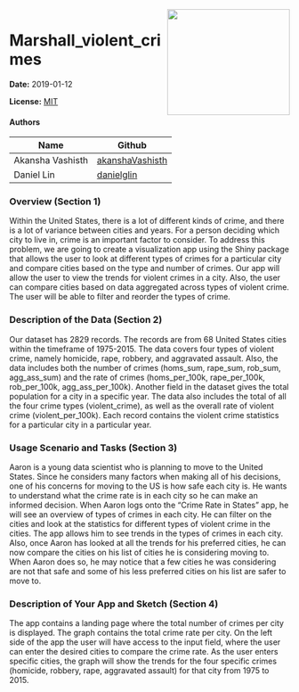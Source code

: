 <img src="http://fightingcrimenc.com/wp-content/uploads/2017/09/fightingcrimelogo-1.jpg" align="right" height="190" width="220"/>

# Marshall_violent_crimes

**Date:** 2019-01-12

**License:** [MIT](https://opensource.org/licenses/MIT)

#### Authors

| Name | Github |
| ---- | -------|
| Akansha Vashisth |[akanshaVashisth](https://github.com/akanshaVashisth)|
| Daniel Lin | [danielglin](https://github.com/danielglin)|

### Overview (Section 1)

Within the United States, there is a lot of different kinds of crime, and there is a lot of variance between cities and years.  For a person deciding which city to live in, crime is an important factor to consider. To address this problem, we are going to create a visualization app using the Shiny package that allows the user to look at different types of crimes for a particular city and compare cities based on the type and number of crimes.  Our app will allow the user to view the trends for violent crimes in a city. Also, the user can compare cities based on data aggregated across types of violent crime. The user will be able to filter and reorder the types of crime.


### Description of the Data (Section 2)

Our dataset has 2829 records. The records are from 68 United States cities within the timeframe of 1975-2015. The data covers four types of violent crime, namely homicide, rape, robbery, and aggravated assault. Also, the data includes both the number of crimes (homs_sum, rape_sum, rob_sum, agg_ass_sum) and the rate of crimes (homs_per_100k, rape_per_100k, rob_per_100k, agg_ass_per_100k). Another field in the dataset gives the total population for a city in a specific year. The data also includes the total of all the four crime types (violent_crime), as well as the overall rate of violent crime (violent_per_100k). Each record contains the violent crime statistics for a particular city in a particular year.


### Usage Scenario and Tasks (Section 3)

Aaron is a young data scientist who is planning to move to the United States. Since he considers many factors when making all of his decisions, one of his concerns for moving to the US is how safe each city is. He wants to understand what the crime rate is in each city so he can make an informed decision. When Aaron logs onto the “Crime Rate in States” app, he will see an overview of types of crimes in each city. He can filter on the cities and look at the statistics for different types of violent crime in the cities. The app allows him to see trends in the types of crimes in each city. Also, once Aaron has looked at all the trends for his preferred cities, he can now compare the cities on his list of cities he is considering moving to.  When Aaron does so, he may notice that a few cities he was considering are not that safe and some of his less preferred cities on his list are safer to move to.

### Description of Your App and Sketch (Section 4)

The app contains a landing page where the total number of crimes per city is displayed.  The graph contains the total crime rate per city.  On the left side of the app the user will have access to the input field, where the user can enter the desired cities to compare the crime rate.  As the user enters specific cities, the graph will show the trends for the four specific crimes (homicide, robbery, rape, aggravated assault) for that city from 1975 to 2015.

